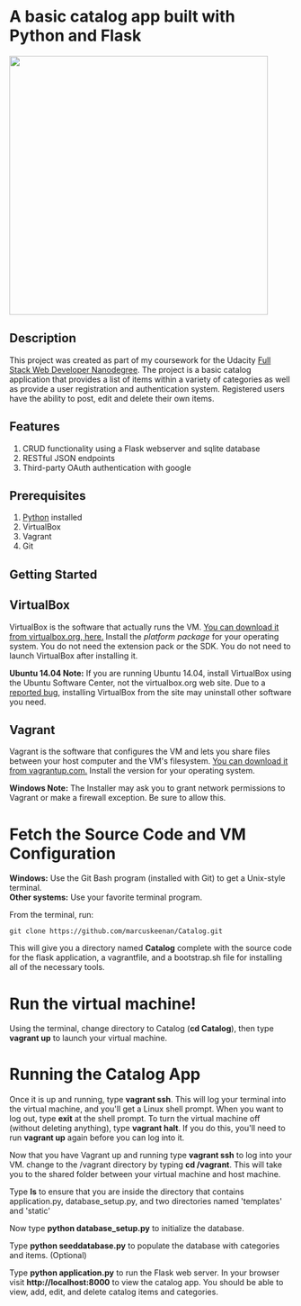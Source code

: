 <p align="center">
  <h1>A basic catalog app built with Python and Flask</h1>
  <img src="static/CatalogDemo.gif" width="460"/>
</p>


## Description
This project was created as part of my coursework for the Udacity [Full Stack Web Developer Nanodegree](https://www.udacity.com/course/full-stack-web-developer-nanodegree--nd004). The project is a basic catalog application that provides a list of items within a variety of categories as well as provide a user registration and authentication system. Registered users have the ability to post, edit and delete their own items.

## Features
1. CRUD functionality using a Flask webserver and sqlite database
2. RESTful JSON endpoints
3. Third-party OAuth authentication with google

## Prerequisites
1. [Python](https://www.python.org/downloads/) installed
2. VirtualBox
3. Vagrant
4. Git


## Getting Started





## VirtualBox

VirtualBox is the software that actually runs the VM. [You can download it from virtualbox.org, here.](https://www.virtualbox.org/wiki/Downloads)  Install the *platform package* for your operating system.  You do not need the extension pack or the SDK. You do not need to launch VirtualBox after installing it.

**Ubuntu 14.04 Note:** If you are running Ubuntu 14.04, install VirtualBox using the Ubuntu Software Center, not the virtualbox.org web site. Due to a [reported bug](http://ubuntuforums.org/showthread.php?t=2227131), installing VirtualBox from the site may uninstall other software you need.

## Vagrant

Vagrant is the software that configures the VM and lets you share files between your host computer and the VM's filesystem.  [You can download it from vagrantup.com.](https://www.vagrantup.com/downloads) Install the version for your operating system.

**Windows Note:** The Installer may ask you to grant network permissions to Vagrant or make a firewall exception. Be sure to allow this.

# Fetch the Source Code and VM Configuration

**Windows:** Use the Git Bash program (installed with Git) to get a Unix-style terminal.  
**Other systems:** Use your favorite terminal program.

From the terminal, run:

    git clone https://github.com/marcuskeenan/Catalog.git

This will give you a directory named **Catalog** complete with the source code for the flask application, a vagrantfile, and a bootstrap.sh file for installing all of the necessary tools. 

# Run the virtual machine!

Using the terminal, change directory to Catalog (**cd Catalog**), then type **vagrant up** to launch your virtual machine.


# Running the Catalog App
Once it is up and running, type **vagrant ssh**. This will log your terminal into the virtual machine, and you'll get a Linux shell prompt. When you want to log out, type **exit** at the shell prompt.  To turn the virtual machine off (without deleting anything), type **vagrant halt**. If you do this, you'll need to run **vagrant up** again before you can log into it.


Now that you have Vagrant up and running type **vagrant ssh** to log into your VM.  change to the /vagrant directory by typing **cd /vagrant**. This will take you to the shared folder between your virtual machine and host machine.

Type **ls** to ensure that you are inside the directory that contains application.py, database_setup.py, and two directories named 'templates' and 'static'

Now type **python database_setup.py** to initialize the database.

Type **python seeddatabase.py** to populate the database with categories and items. (Optional)

Type **python application.py** to run the Flask web server. In your browser visit **http://localhost:8000** to view the catalog app.  You should be able to view, add, edit, and delete catalog items and categories.
